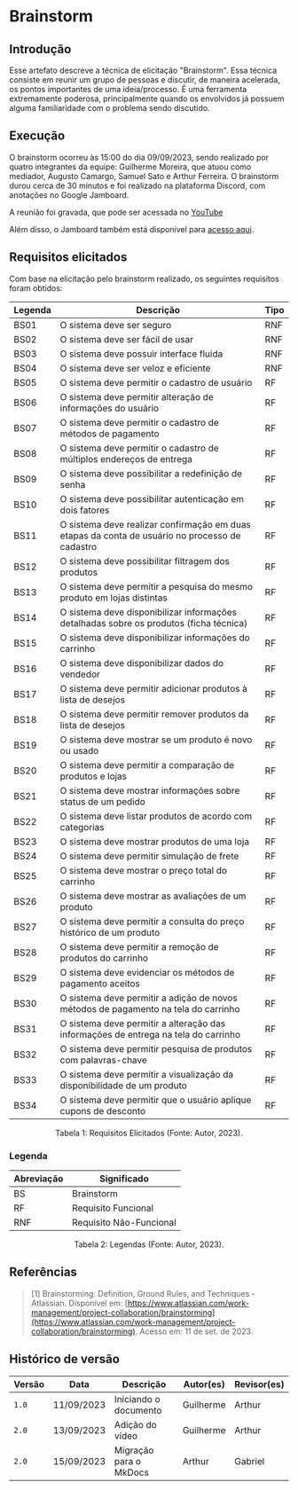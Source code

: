 # Brainstorm

## Introdução

Esse artefato descreve a técnica de elicitação "Brainstorm". Essa técnica
consiste em reunir um grupo de pessoas e discutir, de maneira acelerada, os
pontos importantes de uma ideia/processo. É uma ferramenta extremamente
poderosa, principalmente quando os envolvidos já possuem alguma familiaridade
com o problema sendo discutido.

## Execução

O brainstorm ocorreu às 15:00 do dia 09/09/2023, sendo realizado por quatro
integrantes da equipe: Guilherme Moreira, que atuou como mediador, Augusto
Camargo, Samuel Sato e Arthur Ferreira. O brainstorm durou cerca de 30 minutos
e foi realizado na plataforma Discord, com anotações no Google Jamboard.

A reunião foi gravada, que pode ser acessada no [YouTube](https://youtu.be/iPBs625vqyI)

Além disso, o Jamboard também está disponível para [acesso aqui](https://jamboard.google.com/d/1LYhJ--aLO83xyl9gChIeb6xg0ekmfAr0TNkBrA45zIg/edit?usp=sharing).

## Requisitos elicitados

Com base na elicitação pelo brainstorm realizado, os seguintes requisitos foram obtidos:

| Legenda | Descrição                                                                                      | Tipo |
| ------- | ---------------------------------------------------------------------------------------------- | ---- |
| BS01    | O sistema deve ser seguro                                                                      | RNF  |
| BS02    | O sistema deve ser fácil de usar                                                               | RNF  |
| BS03    | O sistema deve possuir interface fluida                                                        | RNF  |
| BS04    | O sistema deve ser veloz e eficiente                                                           | RNF  |
| BS05    | O sistema deve permitir o cadastro de usuário                                                  | RF   |
| BS06    | O sistema deve permitir alteração de informações do usuário                                    | RF   |
| BS07    | O sistema deve permitir o cadastro de métodos de pagamento                                     | RF   |
| BS08    | O sistema deve permitir o cadastro de múltiplos endereços de entrega                           | RF   |
| BS09    | O sistema deve possibilitar a redefinição de senha                                             | RF   |
| BS10    | O sistema deve possibilitar autenticação em dois fatores                                       | RF   |
| BS11    | O sistema deve realizar confirmação em duas etapas da conta de usuário no processo de cadastro | RF   |
| BS12    | O sistema deve possibilitar filtragem dos produtos                                             | RF   |
| BS13    | O sistema deve permitir a pesquisa do mesmo produto em lojas distintas                         | RF   |
| BS14    | O sistema deve disponibilizar informações detalhadas sobre os produtos (ficha técnica)         | RF   |
| BS15    | O sistema deve disponibilizar informações do carrinho                                          | RF   |
| BS16    | O sistema deve disponibilizar dados do vendedor                                                | RF   |
| BS17    | O sistema deve permitir adicionar produtos à lista de desejos                                  | RF   |
| BS18    | O sistema deve permitir remover produtos da lista de desejos                                   | RF   |
| BS19    | O sistema deve mostrar se um produto é novo ou usado                                           | RF   |
| BS20    | O sistema deve permitir a comparação de produtos e lojas                                       | RF   |
| BS21    | O sistema deve mostrar informações sobre status de um pedido                                   | RF   |
| BS22    | O sistema deve listar produtos de acordo com categorias                                        | RF   |
| BS23    | O sistema deve mostrar produtos de uma loja                                                    | RF   |
| BS24    | O sistema deve permitir simulação de frete                                                     | RF   |
| BS25    | O sistema deve mostrar o preço total do carrinho                                               | RF   |
| BS26    | O sistema deve mostrar as avaliações de um produto                                             | RF   |
| BS27    | O sistema deve permitir a consulta do preço histórico de um produto                            | RF   |
| BS28    | O sistema deve permitir a remoção de produtos do carrinho                                      | RF   |
| BS29    | O sistema deve evidenciar os métodos de pagamento aceitos                                      | RF   |
| BS30    | O sistema deve permitir a adição de novos métodos de pagamento na tela do carrinho             | RF   |
| BS31    | O sistema deve permitir a alteração das informações de entrega na tela do carrinho             | RF   |
| BS32    | O sistema deve permitir pesquisa de produtos com palavras-chave                                | RF   |
| BS33    | O sistema deve permitir a visualização da disponibilidade de um produto                        | RF   |
| BS34    | O sistema deve permitir que o usuário aplique cupons de desconto                               | RF   |


<div style="text-align: center">
<p>Tabela 1: Requisitos Elicitados (Fonte: Autor, 2023).</p>
</div>


### Legenda

| Abreviação | Significado             |
| ---------- | ----------------------- |
| BS         | Brainstorm              |
| RF         | Requisito Funcional     |
| RNF        | Requisito Não-Funcional |


<div style="text-align: center">
<p>Tabela 2: Legendas (Fonte: Autor, 2023).</p>
</div>

## Referências

> [1] Brainstorming: Definition, Ground Rules, and Techniques - Atlassian. Disponível em: [https://www.atlassian.com/work-management/project-collaboration/brainstorming](https://www.atlassian.com/work-management/project-collaboration/brainstorming). Acesso em: 11 de set. de 2023.

## Histórico de versão

| Versão | Data       | Descrição              | Autor(es) | Revisor(es) |
| ------ | ---------- | ---------------------- | --------- | ----------- |
| `1.0`  | 11/09/2023 | Iniciando o documento  | Guilherme | Arthur      |
| `2.0`  | 13/09/2023 | Adição do vídeo        | Guilherme | Arthur      |
| `2.0`  | 15/09/2023 | Migração para o MkDocs | Arthur    | Gabriel     |
